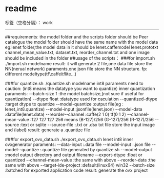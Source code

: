 ﻿# readme

标签（空格分隔）： work

---
##requirements:
the model folder and the scripts folder should be Peer catalogue
the model folder should have the same name with the model data eg:lenet folder,the model data in it should be lenet.caffemodel lenet.prototxt 
channel_mean_value.txt, dataset.txt, reorder_channel.txt and one image should be included in the folder
##usage of the scripts：
###for import.sh
./import.sh modelname
result: it will generate 2 file,one data file store the NN(nerual network) paraments,one json file store the NN structure.
fp: different modeltype(tf\caffe\tflite...)

###for quantize.sh
./quantize.sh modelname int8
paraments need to caution: (int8 means the datatype you want to quantize)
inner quantization paraments:
--batch-size 1  :the model batchsize,(not sure if useful for quantization)
--dtype float  :datatype used for caculation
--quantized-dtype  :target dtype to quantize
--model-quantize   :output file(eg : lenet_int8.quantize)
--model-input  :jsonfile(lenet.json)
--model-data  :datafile(lenet.data)
--reorder--channel  :caffe(2 1 0) tf(0 1 2)
--channel-mean-value  :127 127 127 256 means (B-127)/256 (G-127)/256 (R-127)/256
--source :text or sqlite
--source-file  :.txt or .dsx  txt file store the input image and (label)
result: generate a .quantize file


###for export_ovx_data.sh
./export_ovx_data.sh lenet int8
inner ovxgenerator paraments:
--data-input  :.data file
--model-input  :.json file
--model--quantize  :.quantize file generated by quantize.sh
--model-output  :model output directory and output filename
--export-dtype  :float or quantized
--channel-mean-value  :the same with above
--reorder-data  :the same with above
--target-ide-project  :default(linux64) win32
--batch-size  :batched for exported application code
result: generate the ovx project



